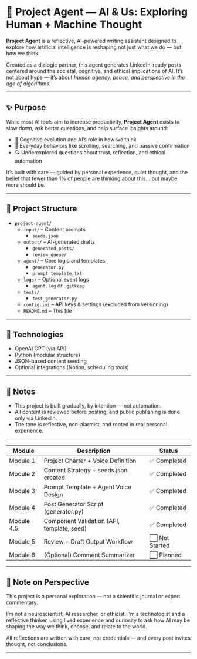 # 🧠 Project Agent — AI & Us: Exploring Human + Machine Thought

**Project Agent** is a reflective, AI-powered writing assistant designed to explore how artificial intelligence is reshaping not just what we do — but how we think.

Created as a dialogic partner, this agent generates LinkedIn-ready posts centered around the societal, cognitive, and ethical implications of AI. It’s not about hype — it’s about *human agency, peace, and perspective in the age of algorithms*.

---

## ✨ Purpose

While most AI tools aim to increase productivity, **Project Agent** exists to slow down, ask better questions, and help surface insights around:

- 🧠 Cognitive evolution and AI’s role in how we think
- 📱 Everyday behaviors like scrolling, searching, and passive confirmation
- 🔍 Underexplored questions about trust, reflection, and ethical automation

It’s built with care — guided by personal experience, quiet thought, and the belief that fewer than 1% of people are thinking about this... but maybe more should be.

---

## 📂 Project Structure

- `project-agent/`
  - `input/` – Content prompts
    - `seeds.json`
  - `output/` – AI-generated drafts
    - `generated_posts/`
    - `review_queue/`
  - `agent/` – Core logic and templates
    - `generator.py`
    - `prompt_template.txt`
  - `logs/` – Optional event logs
    - `agent.log` or `.gitkeep`
  - `tests/` 
    - `test_generator.py`
  - `config.ini` – API keys & settings (excluded from versioning)
  - `README.md` – This file

---

## 🧰 Technologies

- OpenAI GPT (via API)
- Python (modular structure)
- JSON-based content seeding
- Optional integrations (Notion, scheduling tools)

---

## 📌 Notes

- This project is built gradually, by intention — not automation.
- All content is reviewed before posting, and public publishing is done only via LinkedIn.
- The tone is reflective, non-alarmist, and rooted in real personal experience.

---

| Module      | Description                                 | Status        |
|-------------|---------------------------------------------|----------------|
| Module 1    | Project Charter + Voice Definition          | ✅ Completed    |
| Module 2    | Content Strategy + seeds.json created       | ✅ Completed    |
| Module 3    | Prompt Template + Agent Voice Design        | ✅ Completed    |
| Module 4    | Post Generator Script (generator.py)        | ✅ Completed    |
| Module 4.5  | Component Validation (API, template, seed)  | ✅ Completed  |
| Module 5    | Review + Draft Output Workflow              | ⬜ Not Started  |
| Module 6    | (Optional) Comment Summarizer               | ⬜ Planned      |

---

## 📎 Note on Perspective

This project is a personal exploration — not a scientific journal or expert commentary.

I’m not a neuroscientist, AI researcher, or ethicist. I’m a technologist and a reflective thinker, using lived experience and curiosity to ask how AI may be shaping the way we think, choose, and relate to the world.

All reflections are written with care, not credentials — and every post invites thought, not conclusions.

---

